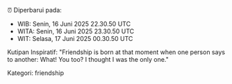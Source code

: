 ⏰ Diperbarui pada:
- WIB: Senin, 16 Juni 2025 22.30.50 UTC
- WITA: Senin, 16 Juni 2025 23.30.50 UTC
- WIT: Selasa, 17 Juni 2025 00.30.50 UTC

Kutipan Inspiratif:
"Friendship is born at that moment when one person says to another: What! You too? I thought I was the only one."


Kategori: friendship

